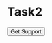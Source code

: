 # Task2
<!DOCTYPE html>
<html lang="en">
<head>
  <meta charset="UTF-8">
  <meta name="viewport" content="width=device-width, initial-scale=1.0">
  <title>Support Button</title>
  <style>
    
    #supportButton {
      background-color: #4CAF50;
      color: white;
      font-size: 18px;
      padding: 10px 20px; 
      border: none; 
      border-radius: 5px; 
      cursor: pointer; 
    }
  </style>
</head>
<body>


  <button id="supportButton" onclick="showAlert()">Get Support</button>

  <script>

    function showAlert() {
      alert("Support is on the way!");
    }
  </script>

</body>
</html>

